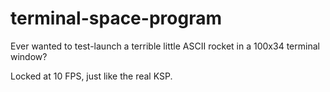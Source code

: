 # terminal-space-program

Ever wanted to test-launch a terrible little ASCII rocket in a 100x34 terminal window?

Locked at 10 FPS, just like the real KSP. 
